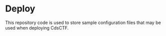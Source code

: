 # Deploy

This repository code is used to store sample configuration files that may be used when deploying CdsCTF.
